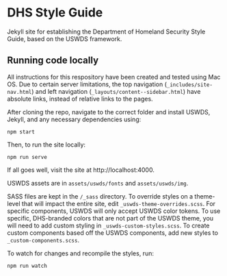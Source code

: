 # DHS Style Guide
Jekyll site for establishing the Department of Homeland Security Style Guide, based on the USWDS framework.

## Running code locally

All instructions for this respository have been created and tested using Mac OS. Due to certain server limitations, the top navigation (`_includes/site-nav.html`) and left navigation (`_layouts/content--sidebar.html`) have absolute links, instead of relative links to the pages.

After cloning the repo, navigate to the correct folder and install USWDS, Jekyll, and any necessary dependencies using:
```
npm start
```
Then, to run the site locally:
```
npm run serve
```
If all goes well, visit the site at http://localhost:4000.

USWDS assets are in `assets/uswds/fonts` and `assets/uswds/img`.

SASS files are kept in the `/_sass` directory. To override styles on a theme-level that will impact the entire site, edit `_uswds-theme-overrides.scss`. For specific components, USWDS will only accept USWDS color tokens. To use specific, DHS-branded colors that are not part of the USWDS theme, you will need to add custom styling in `_uswds-custom-styles.scss`. To create custom components based off the USWDS components, add new styles to `_custom-components.scss`.

To watch for changes and recompile the styles, run:
```
npm run watch
```
